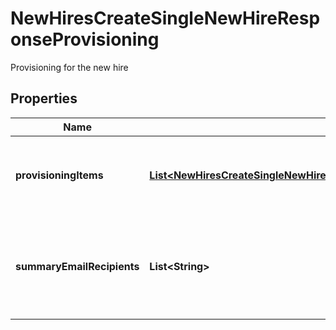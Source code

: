 

# NewHiresCreateSingleNewHireResponseProvisioning

Provisioning for the new hire

## Properties

| Name | Type | Description | Notes |
|------------ | ------------- | ------------- | -------------|
|**provisioningItems** | [**List&lt;NewHiresCreateSingleNewHireResponseProvisioningProvisioningItemsInner&gt;**](NewHiresCreateSingleNewHireResponseProvisioningProvisioningItemsInner.md) | The list of provisioning items selected for this New Hire |  [optional] |
|**summaryEmailRecipients** | **List&lt;String&gt;** | These emails receive updates about this new hire&#39;s provisioning items |  [optional] |



